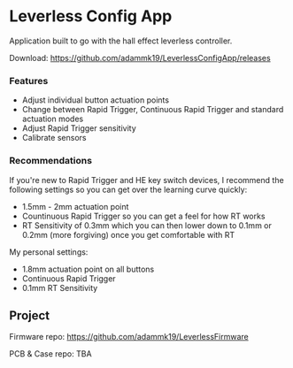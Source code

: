 # Leverless Config App

Application built to go with the hall effect leverless controller.

Download: https://github.com/adammk19/LeverlessConfigApp/releases

### Features
- Adjust individual button actuation points
- Change between Rapid Trigger, Continuous Rapid Trigger and standard actuation modes
- Adjust Rapid Trigger sensitivity
- Calibrate sensors

### Recommendations

If you're new to Rapid Trigger and HE key switch devices, I recommend the following settings so you can get over the learning curve quickly:
- 1.5mm - 2mm actuation point
- Countinuous Rapid Trigger so you can get a feel for how RT works
- RT Sensitivity of 0.3mm which you can then lower down to 0.1mm or 0.2mm (more forgiving) once you get comfortable with RT

My personal settings:
- 1.8mm actuation point on all buttons
- Continuous Rapid Trigger
- 0.1mm RT Sensitivity

## Project

Firmware repo: https://github.com/adammk19/LeverlessFirmware

PCB & Case repo: TBA
